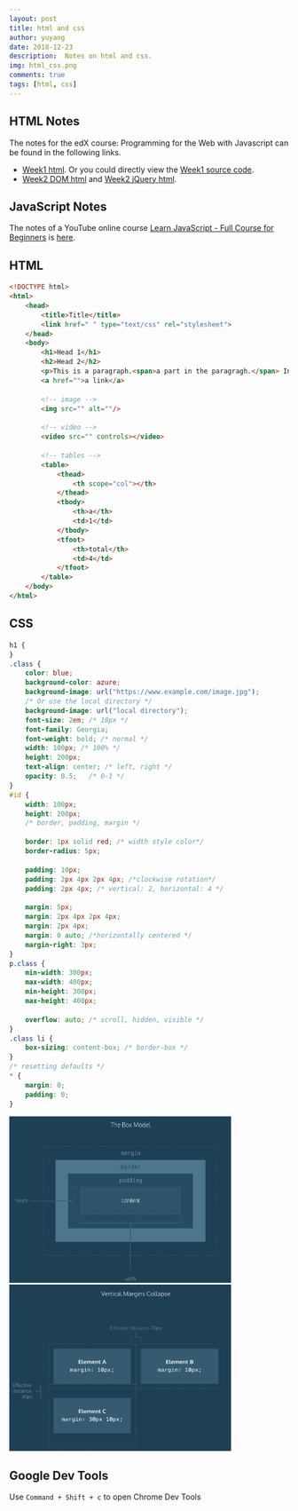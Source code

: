 ```yaml
---
layout: post
title: html and css
author: yuyang
date: 2018-12-23
description:  Notes on html and css.
img: html_css.png
comments: true
tags: [html, css]
---
```


## HTML Notes
The notes for the edX course: Programming for the Web with Javascript can be found in the following links.
- [Week1 html]({{site.baseurl}}/assets/htmls/html-learning.html). Or you could directly view the [Week1 source code](https://raw.githubusercontent.com/yuyang-yy/materials/master/html/index.html). 
- [Week2 DOM html]({{site.baseurl}}/assets/htmls/week2-dom.html) and [Week2 jQuery html]({{site.baseurl}}/assets/htmls/week2-jquery.html).



## JavaScript Notes
The notes of a YouTube online course [Learn JavaScript - Full Course for Beginners](https://www.youtube.com/watch?v=PkZNo7MFNFg&t=11105s) is [here]({{site.baseurl}}/assets/code/js-learning.js).

## HTML
``` html
<!DOCTYPE html>
<html>
    <head>
        <title>Title</title>
        <link href=" " type="text/css" rel="stylesheet">
    </head>
    <body>
        <h1>Head 1</h1>
        <h2>Head 2</h2>
        <p>This is a paragraph.<span>a part in the paragragh.</span> Inside this paragragh, we could use <em>italics</em> and <strong>bold</strong> to emphasize words.</p>
        <a href="">a link</a>

        <!-- image -->
        <img src="" alt=""/>

        <!-- video -->
        <video src="" controls></video>

        <!-- tables -->
        <table>
            <thead>
                <th scope="col"></th>
            </thead>
            <tbody>
                <th>a</th>
                <td>1</td>
            </tbody>
            <tfoot>
                <th>total</th>
                <td>4</td>
            </tfoot>
        </table>
    </body>
</html>
```

## CSS
```css
h1 {
}
.class {
    color: blue;
    background-color: azure;
    background-image: url("https://www.example.com/image.jpg");
    /* Or use the local directory */
    background-image: url("local directory");
    font-size: 2em; /* 18px */
    font-family: Georgia;
    font-weight: bold; /* normal */
    width: 100px; /* 100% */
    height: 200px;
    text-align: center; /* left, right */
    opacity: 0.5;   /* 0-1 */
}
#id {
    width: 100px;
    height: 200px;
    /* border, padding, margin */
    
    border: 1px solid red; /* width style color*/
    border-radius: 5px;

    padding: 10px;
    padding: 2px 4px 2px 4px; /*clockwise rotation*/
    padding: 2px 4px; /* vertical: 2, horizontal: 4 */

    margin: 5px;
    margin: 2px 4px 2px 4px;
    margin: 2px 4px;
    margin: 0 auto; /*horizontally centered */
    margin-right: 3px; 
}
p.class {
    min-width: 300px;
    max-width: 400px;
    min-height: 300px;
    max-height: 400px;

    overflow: auto; /* scroll, hidden, visible */
}
.class li {
    box-sizing: content-box; /* border-box */
}
/* resetting defaults */
* {
    margin: 0;
    padding: 0;
}
```
<img src="/assets/img/box_model.png" alt="Box Model" width="400" height="300"/>
<img src="/assets/img/margin_collapse.png" alt="Magin collapse" width="400" height="300"/>

## Google Dev Tools
Use `Command + Shift + c` to open Chrome Dev Tools
